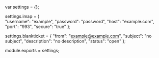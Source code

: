 var settings = {};

settings.imap = {		
	"username": "example",
	"password": "password",
	"host": "example.com",
	"port": "993",
	"secure": "true"
};

settings.blankticket = {
	"from": "example@example.com",
	"subject": "no subject",
	"description": "no description",
	"status": "open"
};
    
module.exports = settings;